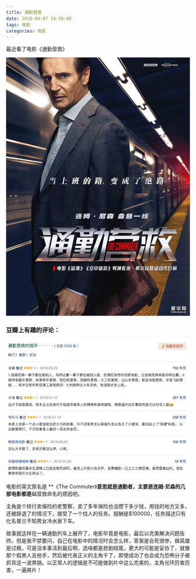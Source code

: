 ```yaml
---
title: 通勤营救
date: 2018-04-07 14:50:08
tags: 电影
categories: 电影
---
```




最近看了电影《通勤营救》  

<!--more-->  

![通勤营救海报](通勤营救/海报.jpeg)  

### 豆瓣上有趣的评论：  
![评论](通勤营救/评论.png) 

电影的英文原名是 **《The Commuter》**意思就是通勤者，主要是连姆·尼森的几部电影都是以**营救命名的原因吧。   

主角是个转行卖保险的老警察，卖了多年保险也没攒下多少钱，用钱的地方又多，还被辞退了的情况下，接受了一个找人的任务。报酬是$100000，任务描述只有化名普兰不知男女冷水泉下车。  

故事就这样在一辆通勤列车上展开了，电影毕竟是电影，最后以完美解决问题告终。但是我不禁要问，自己在电影中的情况时会怎么样，答案是会死很惨，做英雄是过瘾，可是没本事活到最后啊，选啥都是悲剧结尾，更大的可能是妥协了，就像那个假黑人吉他手，然后被代表正义的主角干了，即使成功了也会成为恐怖分子被抓背这一波黑锅。以正常人的逻辑是不可能做到片中这么完美的，主角光环厉害厉害，一遍爽片！